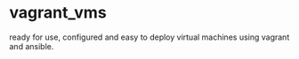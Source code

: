 # vagrant_vms
ready for use, configured and easy to deploy virtual machines using vagrant and ansible.
